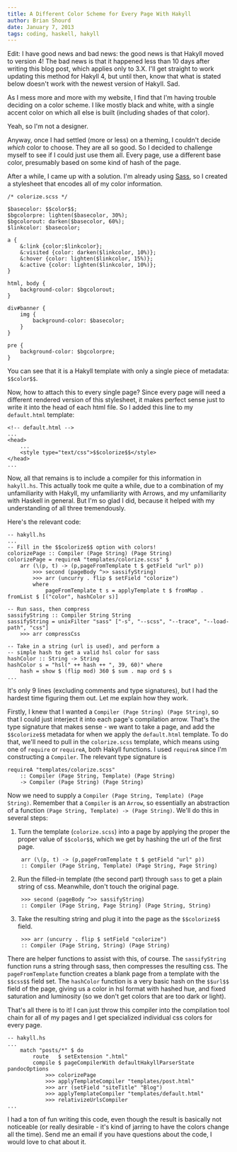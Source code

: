 ```yaml
---
title: A Different Color Scheme for Every Page With Hakyll
author: Brian Shourd
date: January 7, 2013
tags: coding, haskell, hakyll
---
```


Edit: I have good news and bad news: the good news is that Hakyll moved
to version 4! The bad news is that it happened less than 10 days after
writing this blog post, which applies only to 3.X. I'll get straight to
work updating this method for Hakyll 4, but until then, know that what
is stated below doesn't work with the newest version of Hakyll. Sad.

As I mess more and more with my website, I find that I'm having trouble
deciding on a color scheme. I like mostly black and white, with a single
accent color on which all else is built (including shades of that
color).

Yeah, so I'm not a designer.

Anyway, once I had settled (more or less) on a theming, I couldn't
decide *which* color to choose. They are all so good. So I decided to
challenge myself to see if I could just use them all. Every page, use a
different base color, presumably based on some kind of hash of the page.

After a while, I came up with a solution. I'm already using
[Sass](http://www.sass-lang.com), so I created a stylesheet that encodes
all of my color information.

~~~{.css}
/* colorize.scss */

$basecolor: $$color$$;
$bgcolorpre: lighten($basecolor, 30%);
$bgcolorout: darken($basecolor, 60%);
$linkcolor: $basecolor;

a {
    &:link {color:$linkcolor};
    &:visited {color: darken($linkcolor, 10%)};
    &:hover {color: lighten($linkcolor, 15%)};
    &:active {color: lighten($linkcolor, 10%)};
}

html, body {
    background-color: $bgcolorout;
}

div#banner {
    img {
        background-color: $basecolor;
    }
}

pre {
    background-color: $bgcolorpre;
}
~~~

You can see that it is a Hakyll template with only a single piece of
metadata: `$$color$$`.

Now, how to attach this to every single page? Since every page will need
a different rendered version of this stylesheet, it makes perfect sense
just to write it into the head of each html file. So I added this line
to my `default.html` template:

~~~{.html}
<!-- default.html -->
...
<head>
    ...
    <style type="text/css">$$colorize$$</style>
</head>
...
~~~

Now, all that remains is to include a compiler for this information in
`hakyll.hs`. This actually took me quite a while, due to a combination
of my unfamiliarity with Hakyll, my unfamiliarity with Arrows, and my
unfamiliarity with Haskell in general. But I'm so glad I did, because
it helped with my understanding of all three tremendously.

Here's the relevant code:

~~~{.haskell}
-- hakyll.hs
...
-- Fill in the $$colorize$$ option with colors!
colorizePage :: Compiler (Page String) (Page String)
colorizePage = requireA "templates/colorize.scss" $
    arr (\(p, t) -> (p,pageFromTemplate t $ getField "url" p))
        >>> second (pageBody ^>> sassifyString)
        >>> arr (uncurry . flip $ setField "colorize")
        where
            pageFromTemplate t s = applyTemplate t $ fromMap . fromList $ [("color", hashColor s)]

-- Run sass, then compress
sassifyString :: Compiler String String
sassifyString = unixFilter "sass" ["-s", "--scss", "--trace", "--load-path", "css"]
    >>> arr compressCss

-- Take in a string (url is used), and perform a
-- simple hash to get a valid hsl color for sass
hashColor :: String -> String
hashColor s = "hsl(" ++ hash ++ ", 39, 60)" where
    hash = show $ (flip mod) 360 $ sum . map ord $ s
...
~~~

It's only 9 lines (excluding comments and type signatures), but I had
the hardest time figuring them out. Let me explain how they work.

Firstly, I knew that I wanted a `Compiler (Page String) (Page String)`,
so that I could just interject it into each page's compilation arrow.
That's the type signature that makes sense - we want to take a page, and
add the `$$colorize$$` metadata for when we apply the `default.html`
template. To do that, we'll need to pull in the `colorize.scss`
template, which means using one of `require` or `requireA`, both Hakyll
functions. I used `requireA` since I'm constructing a `Compiler`. The
relevant type signature is

    requireA "templates/colorize.scss" 
        :: Compiler (Page String, Template) (Page String)
        -> Compiler (Page String) (Page String)

Now we need to supply a `Compiler (Page String, Template) (Page
String)`. Remember that a `Compiler` is an `Arrow`, so essentially an
abstraction of a function `(Page String, Template) -> (Page String)`.
We'll do this in several steps:

1. Turn the template (`colorize.scss`) into a page by applying the
   proper the proper value of `$$color$$`, which we get by hashing the
   url of the first page.

        arr (\(p, t) -> (p,pageFromTemplate t $ getField "url" p))
        :: Compiler (Page String, Template) (Page String, Page String)

2. Run the filled-in template (the second part) through `sass` to get a plain string of
   css. Meanwhile, don't touch the original page.

        >>> second (pageBody ^>> sassifyString)
        :: Compiler (Page String, Page String) (Page String, String)

3. Take the resulting string and plug it into the page as the
   `$$colorize$$` field.

        >>> arr (uncurry . flip $ setField "colorize")
        :: Compiler (Page String, String) (Page String)

There are helper functions to assist with this, of course. The
`sassifyString` function runs a string through sass, then compresses the
resulting css. The `pageFromTemplate` function creates a blank page
from a template with the `$$css$$` field set. The `hashColor` function
is a very basic hash on the `$$url$$` field of the page, giving us a
color in hsl format with hashed hue, and fixed saturation and luminosity
(so we don't get colors that are too dark or light).

That's all there is to it! I can just throw this compiler into the
compilation tool chain for all of my pages and I get specialized
individual css colors for every page.

~~~{.haskell}
-- hakyll.hs
...
    match "posts/*" $ do
        route   $ setExtension ".html"
        compile $ pageCompilerWith defaultHakyllParserState pandocOptions
            >>> colorizePage
            >>> applyTemplateCompiler "templates/post.html"
            >>> arr (setField "siteTitle" "Blog")
            >>> applyTemplateCompiler "templates/default.html"
            >>> relativizeUrlsCompiler
...
~~~

I had a ton of fun writing this code, even though the result is
basically not noticeable (or really desirable - it's kind of jarring to
have the colors change all the time). Send me an email if you have
questions about the code, I would love to chat about it.
